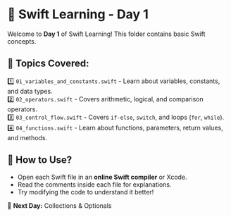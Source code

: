 # 🚀 Swift Learning - Day 1

Welcome to **Day 1** of Swift Learning! This folder contains basic Swift concepts.

## 📌 Topics Covered:
1️⃣ `01_variables_and_constants.swift` - Learn about variables, constants, and data types.  
2️⃣ `02_operators.swift` - Covers arithmetic, logical, and comparison operators.  
3️⃣ `03_control_flow.swift` - Covers `if-else`, `switch`, and loops (`for`, `while`).  
4️⃣ `04_functions.swift` - Learn about functions, parameters, return values, and methods.  

## 📂 How to Use?
- Open each Swift file in an **online Swift compiler** or Xcode.
- Read the comments inside each file for explanations.
- Try modifying the code to understand it better!

🔹 **Next Day:** Collections & Optionals  
